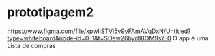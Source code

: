 # prototipagem2
https://www.figma.com/file/xpwIiSTVi5v9yFAmAVqDxN/Untitled?type=whiteboard&node-id=0-1&t=SOew26byr88OM9sY-0
O app é uma Lista de compras 
